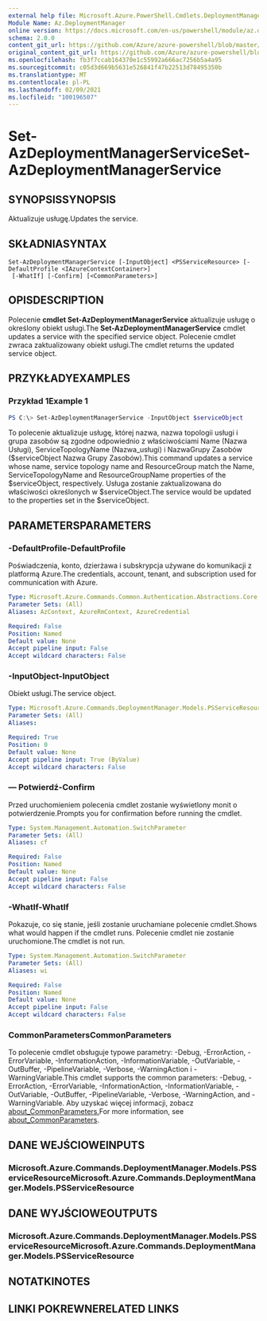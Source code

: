```yaml
---
external help file: Microsoft.Azure.PowerShell.Cmdlets.DeploymentManager.dll-Help.xml
Module Name: Az.DeploymentManager
online version: https://docs.microsoft.com/en-us/powershell/module/az.deploymentmanager/set-azdeploymentmanagerservice
schema: 2.0.0
content_git_url: https://github.com/Azure/azure-powershell/blob/master/src/DeploymentManager/DeploymentManager/help/Set-AzDeploymentManagerService.md
original_content_git_url: https://github.com/Azure/azure-powershell/blob/master/src/DeploymentManager/DeploymentManager/help/Set-AzDeploymentManagerService.md
ms.openlocfilehash: fb3f7ccab164370e1c55992a666ac7256b5a4a95
ms.sourcegitcommit: c05d3d669b5631e526841f47b22513d78495350b
ms.translationtype: MT
ms.contentlocale: pl-PL
ms.lasthandoff: 02/09/2021
ms.locfileid: "100196507"
---
```

# <span data-ttu-id="bff9e-101">Set-AzDeploymentManagerService</span><span class="sxs-lookup"><span data-stu-id="bff9e-101">Set-AzDeploymentManagerService</span></span>

## <span data-ttu-id="bff9e-102">SYNOPSIS</span><span class="sxs-lookup"><span data-stu-id="bff9e-102">SYNOPSIS</span></span>
<span data-ttu-id="bff9e-103">Aktualizuje usługę.</span><span class="sxs-lookup"><span data-stu-id="bff9e-103">Updates the service.</span></span>

## <span data-ttu-id="bff9e-104">SKŁADNIA</span><span class="sxs-lookup"><span data-stu-id="bff9e-104">SYNTAX</span></span>

```
Set-AzDeploymentManagerService [-InputObject] <PSServiceResource> [-DefaultProfile <IAzureContextContainer>]
 [-WhatIf] [-Confirm] [<CommonParameters>]
```

## <span data-ttu-id="bff9e-105">OPIS</span><span class="sxs-lookup"><span data-stu-id="bff9e-105">DESCRIPTION</span></span>
<span data-ttu-id="bff9e-106">Polecenie **cmdlet Set-AzDeploymentManagerService** aktualizuje usługę o określony obiekt usługi.</span><span class="sxs-lookup"><span data-stu-id="bff9e-106">The **Set-AzDeploymentManagerService** cmdlet updates a service with the specified service object.</span></span>
<span data-ttu-id="bff9e-107">Polecenie cmdlet zwraca zaktualizowany obiekt usługi.</span><span class="sxs-lookup"><span data-stu-id="bff9e-107">The cmdlet returns the updated service object.</span></span>

## <span data-ttu-id="bff9e-108">PRZYKŁADY</span><span class="sxs-lookup"><span data-stu-id="bff9e-108">EXAMPLES</span></span>

### <span data-ttu-id="bff9e-109">Przykład 1</span><span class="sxs-lookup"><span data-stu-id="bff9e-109">Example 1</span></span>
```powershell
PS C:\> Set-AzDeploymentManagerService -InputObject $serviceObject
```

<span data-ttu-id="bff9e-110">To polecenie aktualizuje usługę, której nazwa, nazwa topologii usługi i grupa zasobów są zgodne odpowiednio z właściwościami Name (Nazwa Usługi), ServiceTopologyName (Nazwa_usługi) i NazwaGrupy Zasobów ($serviceObject Nazwa Grupy Zasobów).</span><span class="sxs-lookup"><span data-stu-id="bff9e-110">This command updates a service whose name, service topology name and ResourceGroup match the Name, ServiceTopologyName and ResourceGroupName properties of the $serviceObject, respectively.</span></span>
<span data-ttu-id="bff9e-111">Usługa zostanie zaktualizowana do właściwości określonych w $serviceObject.</span><span class="sxs-lookup"><span data-stu-id="bff9e-111">The service would be updated to the properties set in the $serviceObject.</span></span>

## <span data-ttu-id="bff9e-112">PARAMETERS</span><span class="sxs-lookup"><span data-stu-id="bff9e-112">PARAMETERS</span></span>

### <span data-ttu-id="bff9e-113">-DefaultProfile</span><span class="sxs-lookup"><span data-stu-id="bff9e-113">-DefaultProfile</span></span>
<span data-ttu-id="bff9e-114">Poświadczenia, konto, dzierżawa i subskrypcja używane do komunikacji z platformą Azure.</span><span class="sxs-lookup"><span data-stu-id="bff9e-114">The credentials, account, tenant, and subscription used for communication with Azure.</span></span>

```yaml
Type: Microsoft.Azure.Commands.Common.Authentication.Abstractions.Core.IAzureContextContainer
Parameter Sets: (All)
Aliases: AzContext, AzureRmContext, AzureCredential

Required: False
Position: Named
Default value: None
Accept pipeline input: False
Accept wildcard characters: False
```

### <span data-ttu-id="bff9e-115">-InputObject</span><span class="sxs-lookup"><span data-stu-id="bff9e-115">-InputObject</span></span>
<span data-ttu-id="bff9e-116">Obiekt usługi.</span><span class="sxs-lookup"><span data-stu-id="bff9e-116">The service object.</span></span>

```yaml
Type: Microsoft.Azure.Commands.DeploymentManager.Models.PSServiceResource
Parameter Sets: (All)
Aliases:

Required: True
Position: 0
Default value: None
Accept pipeline input: True (ByValue)
Accept wildcard characters: False
```

### <span data-ttu-id="bff9e-117">— Potwierdź</span><span class="sxs-lookup"><span data-stu-id="bff9e-117">-Confirm</span></span>
<span data-ttu-id="bff9e-118">Przed uruchomieniem polecenia cmdlet zostanie wyświetlony monit o potwierdzenie.</span><span class="sxs-lookup"><span data-stu-id="bff9e-118">Prompts you for confirmation before running the cmdlet.</span></span>

```yaml
Type: System.Management.Automation.SwitchParameter
Parameter Sets: (All)
Aliases: cf

Required: False
Position: Named
Default value: None
Accept pipeline input: False
Accept wildcard characters: False
```

### <span data-ttu-id="bff9e-119">-WhatIf</span><span class="sxs-lookup"><span data-stu-id="bff9e-119">-WhatIf</span></span>
<span data-ttu-id="bff9e-120">Pokazuje, co się stanie, jeśli zostanie uruchamiane polecenie cmdlet.</span><span class="sxs-lookup"><span data-stu-id="bff9e-120">Shows what would happen if the cmdlet runs.</span></span>
<span data-ttu-id="bff9e-121">Polecenie cmdlet nie zostanie uruchomione.</span><span class="sxs-lookup"><span data-stu-id="bff9e-121">The cmdlet is not run.</span></span>

```yaml
Type: System.Management.Automation.SwitchParameter
Parameter Sets: (All)
Aliases: wi

Required: False
Position: Named
Default value: None
Accept pipeline input: False
Accept wildcard characters: False
```

### <span data-ttu-id="bff9e-122">CommonParameters</span><span class="sxs-lookup"><span data-stu-id="bff9e-122">CommonParameters</span></span>
<span data-ttu-id="bff9e-123">To polecenie cmdlet obsługuje typowe parametry: -Debug, -ErrorAction, -ErrorVariable, -InformationAction, -InformationVariable, -OutVariable, -OutBuffer, -PipelineVariable, -Verbose, -WarningAction i -WarningVariable.</span><span class="sxs-lookup"><span data-stu-id="bff9e-123">This cmdlet supports the common parameters: -Debug, -ErrorAction, -ErrorVariable, -InformationAction, -InformationVariable, -OutVariable, -OutBuffer, -PipelineVariable, -Verbose, -WarningAction, and -WarningVariable.</span></span> <span data-ttu-id="bff9e-124">Aby uzyskać więcej informacji, zobacz [about_CommonParameters.](http://go.microsoft.com/fwlink/?LinkID=113216)</span><span class="sxs-lookup"><span data-stu-id="bff9e-124">For more information, see [about_CommonParameters](http://go.microsoft.com/fwlink/?LinkID=113216).</span></span>

## <span data-ttu-id="bff9e-125">DANE WEJŚCIOWE</span><span class="sxs-lookup"><span data-stu-id="bff9e-125">INPUTS</span></span>

### <span data-ttu-id="bff9e-126">Microsoft.Azure.Commands.DeploymentManager.Models.PSServiceResource</span><span class="sxs-lookup"><span data-stu-id="bff9e-126">Microsoft.Azure.Commands.DeploymentManager.Models.PSServiceResource</span></span>

## <span data-ttu-id="bff9e-127">DANE WYJŚCIOWE</span><span class="sxs-lookup"><span data-stu-id="bff9e-127">OUTPUTS</span></span>

### <span data-ttu-id="bff9e-128">Microsoft.Azure.Commands.DeploymentManager.Models.PSServiceResource</span><span class="sxs-lookup"><span data-stu-id="bff9e-128">Microsoft.Azure.Commands.DeploymentManager.Models.PSServiceResource</span></span>

## <span data-ttu-id="bff9e-129">NOTATKI</span><span class="sxs-lookup"><span data-stu-id="bff9e-129">NOTES</span></span>

## <span data-ttu-id="bff9e-130">LINKI POKREWNE</span><span class="sxs-lookup"><span data-stu-id="bff9e-130">RELATED LINKS</span></span>
